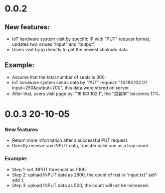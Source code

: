 # 0.0.2

## New features: 
- IoT hardware system visit by specific IP with "PUT" request format, updates two values “input” and “output”.
- Users visit by ip directly to get the newest shokudo data.

## Example:
- Assume that the total number of seats is 300.
- IoT hardware system sends data by “PUT” request: "18.183.102.1/?input=250&output=200", this data were stored on server.
- After that, users visit page by: "18.183.102.1", the “混雑率” becomes 17%.

# 0.0.3 20-10-05

### New features
- Return more information after a successful PUT request.
- Directly receive raw INPUT data, transfer valid one as a tray count.

### Example:
- Step 1: set INPUT threshold as 1000.
- Step 2: upload INPUT data as 2500, the count of trat in “input.txt" self-add 1.
- Step 3: upload INPUT data as 500, the count will not be increased.


